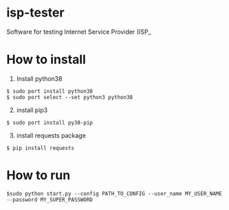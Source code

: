 # isp-tester
Software for testing Internet Service Provider (ISP_

# How to install

1. Install python38
```
$ sudo port install python38
$ sudo port select --set python3 python38
```

2. install pip3
```
$ sudo port install py38-pip

```

3. install requests package
```
$ pip install requests
```

# How to run

```
$sudo python start.py --config PATH_TO_CONFIG --user_name MY_USER_NAME --password MY_SUPER_PASSWORD
```
